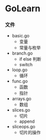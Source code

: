 # GoLearn

### 文件

- basic.go
    - 变量
    - 常量与枚举
- branch.go
    - if else 判断
    - switch
- loop.go
    - 循环
- func.go
    - 函数
    - 指针
- arrays.go
    - 数组
- slices.go
    - 切片
    - append
- sliceops.go
    - 切片的操作